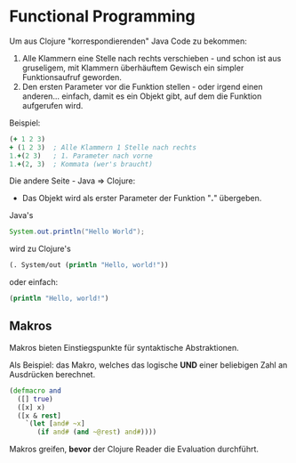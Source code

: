 # Functional Programming

Um aus Clojure "korrespondierenden" Java Code zu bekommen:

1. Alle Klammern eine Stelle nach rechts verschieben - und schon ist aus gruseligem, mit Klammern überhäuftem Gewisch ein simpler Funktionsaufruf geworden.
2. Den ersten Parameter vor die Funktion stellen - oder irgend einen anderen... einfach, damit es ein Objekt gibt, auf dem die Funktion aufgerufen wird.

Beispiel:

```Clojure
(+ 1 2 3)
+ (1 2 3)  ; Alle Klammern 1 Stelle nach rechts
1.+(2 3)   ; 1. Parameter nach vorne
1.+(2, 3)  ; Kommata (wer's braucht)
```

Die andere Seite - Java => Clojure:

- Das Objekt wird als erster Parameter der Funktion "**.**" übergeben.

Java's

```Java
System.out.println("Hello World");
```
wird zu Clojure's

```Clojure
(. System/out (println "Hello, world!"))
```
oder einfach:
```Clojure
(println "Hello, world!")
```

## Makros

Makros bieten Einstiegspunkte für syntaktische Abstraktionen.

Als Beispiel: das Makro, welches das logische **UND** einer beliebigen Zahl an Ausdrücken berechnet.

```Clojure
(defmacro and
  ([] true)
  ([x] x)
  ([x & rest]
    `(let [and# ~x]
       (if and# (and ~@rest) and#))))
```

Makros greifen, **bevor** der Clojure Reader die Evaluation durchführt.
